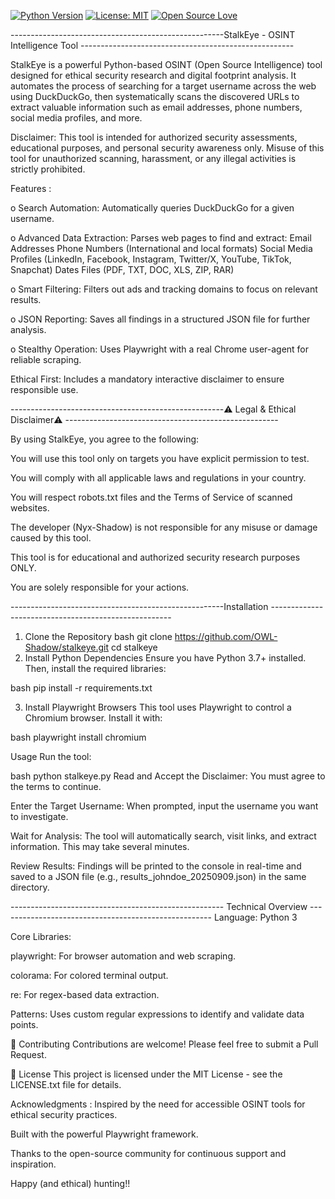 [![Python Version](https://img.shields.io/badge/python-3.7%2B-blue)](https://www.python.org/)
[![License: MIT](https://img.shields.io/badge/License-MIT-yellow.svg)](https://opensource.org/licenses/MIT)
[![Open Source Love](https://badges.frapsoft.com/os/v2/open-source.svg?v=103)](https://github.com/OWL-Shadow/stalkeye)

 -----------------------------------------------------StalkEye - OSINT Intelligence Tool -----------------------------------------------------

StalkEye is a powerful Python-based OSINT (Open Source Intelligence) tool designed for ethical security research and digital footprint analysis. It automates the process of searching for a target username across the web using DuckDuckGo, then systematically scans the discovered URLs to extract valuable information such as email addresses, phone numbers, social media profiles, and more.


Disclaimer:
This tool is intended for authorized security assessments, educational purposes, and personal security awareness only. Misuse of this tool for unauthorized scanning, harassment, or any illegal activities is strictly prohibited.

Features :

o Search Automation: Automatically queries DuckDuckGo for a given username.
 
o Advanced Data Extraction: Parses web pages to find and extract:
	Email Addresses
 	Phone Numbers (International and local formats)
 	Social Media Profiles (LinkedIn, Facebook, Instagram, Twitter/X, YouTube, TikTok, Snapchat)
 	Dates
 	Files (PDF, TXT, DOC, XLS, ZIP, RAR)

o Smart Filtering: Filters out ads and tracking domains to focus on relevant results.

o JSON Reporting: Saves all findings in a structured JSON file for further analysis.

o Stealthy Operation: Uses Playwright with a real Chrome user-agent for reliable scraping.

Ethical First: Includes a mandatory interactive disclaimer to ensure responsible use.

 -----------------------------------------------------⚠️ Legal & Ethical Disclaimer⚠️ -----------------------------------------------------

By using StalkEye, you agree to the following:

You will use this tool only on targets you have explicit permission to test.

You will comply with all applicable laws and regulations in your country.

You will respect robots.txt files and the Terms of Service of scanned websites.

The developer (Nyx-Shadow) is not responsible for any misuse or damage caused by this tool.

This tool is for educational and authorized security research purposes ONLY.

You are solely responsible for your actions.
 
-----------------------------------------------------Installation -----------------------------------------------------
1. Clone the Repository
bash
git clone https://github.com/OWL-Shadow/stalkeye.git
cd stalkeye
2. Install Python Dependencies
Ensure you have Python 3.7+ installed. Then, install the required libraries:

bash
pip install -r requirements.txt

3. Install Playwright Browsers
This tool uses Playwright to control a Chromium browser. Install it with:

bash
playwright install chromium

Usage
Run the tool:

bash
python stalkeye.py
Read and Accept the Disclaimer: You must agree to the terms to continue.

Enter the Target Username: When prompted, input the username you want to investigate.

Wait for Analysis: The tool will automatically search, visit links, and extract information. This may take several minutes.

Review Results: Findings will be printed to the console in real-time and saved to a JSON file (e.g., results_johndoe_20250909.json) in the same directory.
													
----------------------------------------------------- Technical Overview  -----------------------------------------------------
Language: Python 3

Core Libraries:

playwright: For browser automation and web scraping.

colorama: For colored terminal output.

re: For regex-based data extraction.

Patterns: Uses custom regular expressions to identify and validate data points.

🤝 Contributing
Contributions are welcome! Please feel free to submit a Pull Request.


📜 License
This project is licensed under the MIT License - see the LICENSE.txt file for details.

 Acknowledgments :
Inspired by the need for accessible OSINT tools for ethical security practices.

Built with the powerful Playwright framework.

Thanks to the open-source community for continuous support and inspiration.





Happy (and ethical) hunting!!
